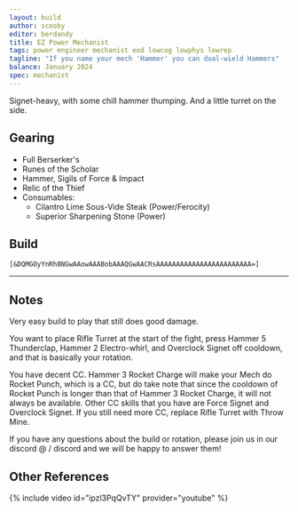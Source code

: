 ```yaml
---
layout: build
author: scooby
editor: berdandy
title: EZ Power Mechanist
tags: power engineer mechanist eod lowcog lowphys lowrep
tagline: "If you name your mech 'Hammer' you can dual-wield Hammers"
balance: January 2024
spec: mechanist
---
```


Signet-heavy, with some chill hammer thumping. And a little turret on the side.

## Gearing

- Full Berserker's
- Runes of the Scholar
- Hammer, Sigils of Force & Impact
- Relic of the Thief
- Consumables:
  - Cilantro Lime Sous-Vide Steak (Power/Ferocity)
  - Superior Sharpening Stone (Power)

## Build

`[&DQMGOyYnRh8NGwAAowAAABobAAAQGwAACRsAAAAAAAAAAAAAAAAAAAAAAAA=]`

---

<div data-armory-embed='skills' data-armory-ids='63049,5818,63253,63111,63095'></div><div data-armory-embed='specializations' data-armory-ids='6,38,70' data-armory-6-traits='1882,1892,1947' data-armory-38-traits='1914,1984,526' data-armory-70-traits='2279,2294,2292'></div>

## Notes

Very easy build to play that still does good damage.

You want to place Rifle Turret at the start of the fight, press Hammer 5 Thunderclap, Hammer 2 Electro-whirl, and Overclock Signet off cooldown, and that is basically your rotation.

You have decent CC. Hammer 3 Rocket Charge will make your Mech do Rocket Punch, which is a CC, but do take note that since the cooldown of Rocket Punch is longer than that of Hammer 3 Rocket Charge, it will not always be available. Other CC skills that you have are Force Signet and Overclock Signet. If you still need more CC, replace Rifle Turret with Throw Mine.

If you have any questions about the build or rotation, please join us in our discord @   / discord   and we will be happy to answer them!

## Other References

{% include video id="ipzl3PqQvTY" provider="youtube" %}

